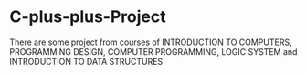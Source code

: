 # C-plus-plus-Project
There are some project from courses of INTRODUCTION TO COMPUTERS, PROGRAMMING DESIGN, COMPUTER PROGRAMMING, LOGIC SYSTEM and INTRODUCTION TO DATA STRUCTURES
